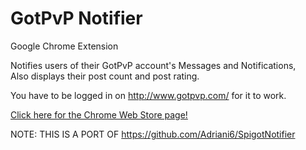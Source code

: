 # GotPvP Notifier
Google Chrome Extension

Notifies users of their GotPvP account's Messages and Notifications,  
Also displays their post count and post rating.

You have to be logged in on http://www.gotpvp.com/ for it to work.

[Click here for the Chrome Web Store page!](https://chrome.google.com/webstore/detail/gotpvp-notifier/cnojdkklalnlfadndogkckchiabpkogh)



NOTE: THIS IS A PORT OF https://github.com/Adriani6/SpigotNotifier
